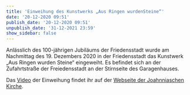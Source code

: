 ```yaml
---
title: 'Einweihung des Kunstwerks „Aus Ringen wurdenSteine“'
date: '20-12-2020 09:51'
publish_date: '20-12-2020 09:51'
unpublish_date: '31-12-2021 23:59'
show_sidebar: false
---
```


Anlässlich des 100-jährigen Jubiläums der Friedensstadt wurde am Nachmittag des 19. Dezembers 2020 in der Friedensstadt das Kunstwerk „Aus Ringen wurden Steine“ eingeweiht. Es befindet sich an der Zufahrtstraße der Freiedensstadt an der Stirnseite des Garagenhauses.

Das [Video](https://www.johannische-kirche.org/mediathek/100-jahre-friedensstadt.html) der Einweihung findet ihr auf der [Webseite der Joahnniaschen Kirche](https://www.johannische-kirche.org/mediathek/100-jahre-friedensstadt.html).

